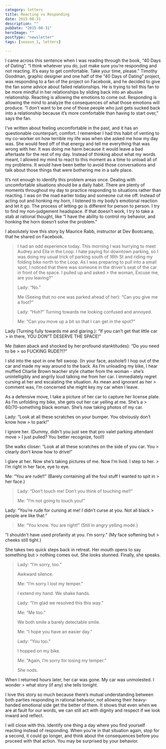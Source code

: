 ```yaml
---
category: letters
title: Reacting vs Responding
date: 2015-08-31
description: ""
pubDate: "2015-08-31"
heroImage: ""
postType: "newsletter"
tags: [season_1, letters]

---
```




I came across this sentence when I was reading through the book, “40 Days of Dating”. “I think whatever you do, just make sure you’re responding and not reacting. It’s easy to get comfortable. Take your time, please.” Timothy Goodman, graphic designer and one half of the “40 Days of Dating” project, was responding to a fan of the project on Facebook, and he decided to give the fan some advice about failed relationships. He is trying to tell this fan to be more mindful in her relationships by sliding back into an abusive relationship. Reacting is allowing the emotions to come out. Responding is allowing the mind to analyze the consequences of what those emotions will produce. “I don’t want to be one of those people who just gets sucked back into a relationship because it’s more comfortable than having to start over,” says the fan.

I’ve written about feeling uncomfortable in the past, and it has an questionable counterpart, comfort. I remember I had this habit of venting to my co-worker on how terrible my life was when she asked me how my day was. She would feed off of that energy and tell me everything that was wrong with her. It was doing me harm because it would leave a bad aftertaste for the rest of my day. Instead of thinking about what my words meant, I allowed my mind to react to this moment as a time to unload all of my problems. It would have been better to avoid those conversations and talk about those things that were bothering me in a safe place.

It’s not enough to identify this problem areas once. Dealing with uncomfortable situations should be a daily habit. There are plenty of moments throughout my day to practice responding to situations rather than reacting. I was on the road earlier today and someone cut me off. Instead of acting out and honking my horn, I listened to my body’s emotional reaction and let it go. The process of letting go is different for person to person. I try to find my non-judgement headspace. If that doesn’t work, I try to take a stab at rational thought, like “I have the ability to control my behavior, and honking the horn doesn’t solve the problem."

I absolutely love this story by Maurice Rabb, instructor at Dev Bootcamp, that he shared on Facebook.

> I had an odd experience today. This morning I was hurrying to meet Audrey and Ella in the Loop. I hate paying for downtown parking, so I was doing my usual trick of parking south of 16th St and riding my folding bike north to the Loop. As I was preparing to pull into a small spot, I noticed that there was someone in the driver’s seat of the car in front of the space. I pulled up and asked > the woman, Excuse me, are you leaving?"
>
> Lady: “No.”
>
> Me (Seeing that no one was parked ahead of her): “Can you give me a foot?”
>
> Lady: “Huh?” Turning towards me looking confused and annoyed.
>
> Me: “Can you move up a bit so that I can get in the spot?”
>
Lady (Turning fully towards me and glaring.): “If you can’t get that little car > in there, YOU DON”T DESERVE THE SPACE!”
>
Me (taken aback and shocked by her profound stanktitudes): “Do you need to be > so FUCKING RUDE?!?”
>
I slid into the spot in one fell swoop. (In your face, asshole!) I hop out of the car and made my way around to the back. As I’m unloading my bike, I hear muffled Charlie Brown teacher style chatter from the woman - she’s unintelligibly and angrily loud talking me from her car. I immediately regret cursing at her and escalating the situation. As mean and ignorant as her > comment was, I’m concerned she might key my car when I leave.
>
As a defensive move, I take a picture of her car to capture her license plate. As I’m unfolding my bike, she gets out her car yelling at me. She’s a > 60/70-something black woman. She’s now taking photos of my car.
>
Lady: “Look at all these scratches on your bumper. You obviously don’t know how > to park!”
>
I ignore her. (Dummy, didn't you just see that pro valet parking attendant move > I just pulled? You better recognize, fool!)
>
She walks closer: “Look at all these scratches on the side of you car. You > clearly don’t know how to drive!”
>
I glare at her. Now she’s taking pictures of me. Now I’m livid. I step to her. > I’m right in her face, eye to eye.
>
Me: “You are rude!!” (Barely containing all the foul stuff I wanted to spit in > her face.)
>
> Lady: “Don’t touch me! Don’t you think of touching me!!”
>
> Me: “I’m not going to touch you!”
>
Lady: “You’re rude for cursing at me! I didn’t curse at you. Not all black > people are like that.”
>
> Me: “You know. You are right!” (Still in angry yelling mode.)
>
"I shouldn't have used profanity at you. I’m sorry.” (My face softening but > cheeks still tight.)
>
She takes two quick steps back in retreat. Her mouth opens to say something but > nothing comes out. She looks stunned. Finally, she speaks.
>
> Lady: “I’m sorry, too.”
>
> Awkward silence.
>
> Me: “I’m sorry I lost my temper.”
>
> I extend my hand. We shake hands.
>
> Lady: “I’m glad we resolved this this way.”
>
> Me: “Me too.”
>
> We both smile a barely detectable smile.
>
> Me: “I hope you have an easier day.”
>
> Lady: “You too.”
>
> I hopped on my bike.
>
> Me: “Again, I’m sorry for losing my temper.”
>
> She nods.
>
When I returned hours later, her car was gone. My car was unmolested. I wonder > what story (if any) she tells tonight.

I love this story so much because there’s mutual understanding between both parties responding in rational behavior, not allowing their heavy-handed emotional side get the better of them. It shows that even when we are at fault for our words, we can still act with dignity and respect if we look inward and reflect.

I will close with this. Identify one thing a day where you find yourself reacting instead of responding. When you’re in that situation again, stop for a second, it could go longer, and think about the consequences before you proceed with that action. You may be surprised by your behavior.
